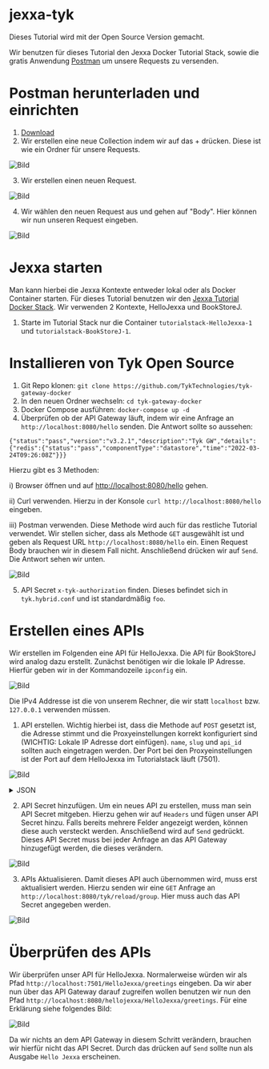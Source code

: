 # jexxa-tyk

Dieses Tutorial wird mit der Open Source Version gemacht.

Wir benutzen für dieses Tutorial den Jexxa Docker Tutorial Stack, sowie die gratis Anwendung [Postman](http://www.postman.com) um unsere Requests zu versenden. 

# Postman herunterladen und einrichten
1) [Download](https://www.postman.com/downloads/)
2) Wir erstellen eine neue Collection indem wir auf das + drücken. Diese ist wie ein Ordner für unsere Requests.
  
![Bild](https://github.com/paul-priv/jexxa-tyk/blob/main/Screenshots/Postman_New_Collection.jpg?raw=true)
 
3) Wir erstellen einen neuen Request.
  
![Bild](https://github.com/paul-priv/jexxa-tyk/blob/main/Screenshots/Postman_New_Request.jpg?raw=true)
 
4) Wir wählen den neuen Request aus und gehen auf "Body". Hier können wir nun unseren Request eingeben.
 
![Bild](https://github.com/paul-priv/jexxa-tyk/blob/main/Screenshots/Postman_Request_Body.jpg?raw=true)
 
 # Jexxa starten

Man kann hierbei die Jexxa Kontexte entweder lokal oder als Docker Container starten. Für dieses Tutorial benutzen wir den [Jexxa Tutorial Docker Stack](https://github.com/repplix/JexxaTutorials/blob/main/deploy/docker-compose.yml). Wir verwenden 2 Kontexte, HelloJexxa und BookStoreJ.

1) Starte im Tutorial Stack nur die Container `tutorialstack-HelloJexxa-1` und `tutorialstack-BookStoreJ-1`.

# Installieren von Tyk Open Source

1) Git Repo klonen: `git clone https://github.com/TykTechnologies/tyk-gateway-docker`
2) In den neuen Ordner wechseln: `cd tyk-gateway-docker`
3) Docker Compose ausführen: `docker-compose up -d`
4) Überprüfen ob der API Gateway läuft, indem wir eine Anfrage an `http://localhost:8080/hello` senden. Die Antwort sollte so aussehen:
 
`{"status":"pass","version":"v3.2.1","description":"Tyk GW","details":{"redis":{"status":"pass","componentType":"datastore","time":"2022-03-24T09:26:08Z"}}}`

Hierzu gibt es 3 Methoden:

i) Browser öffnen und auf <http://localhost:8080/hello> gehen.

ii) Curl verwenden. Hierzu in der Konsole `curl http://localhost:8080/hello` eingeben.

iii) Postman verwenden. Diese Methode wird auch für das restliche Tutorial verwendet. Wir stellen sicher, dass als Methode `GET` ausgewählt ist und geben als Request URL `http://localhost:8080/hello` ein. Einen Request Body brauchen wir in diesem Fall nicht. Anschließend drücken wir auf `Send`. Die Antwort sehen wir unten.

![Bild](https://github.com/paul-priv/jexxa-tyk/blob/main/Screenshots/Postman_Gateway_Check.jpg?raw=true)

5) API Secret `x-tyk-authorization` finden. Dieses befindet sich in `tyk.hybrid.conf` und ist standardmäßig `foo`.

# Erstellen eines APIs

Wir erstellen im Folgenden eine API für HelloJexxa. Die API für BookStoreJ wird analog dazu erstellt.
Zunächst benötigen wir die lokale IP Adresse. Hierfür geben wir in der Kommandozeile `ipconfig` ein.

![Bild](https://github.com/paul-priv/jexxa-tyk/blob/main/Screenshots/Lokale_IP_Adresse_Finden.jpg?raw=true)

Die IPv4 Addresse ist die von unserem Rechner, die wir statt `localhost` bzw. `127.0.0.1` verwenden müssen.

1) API erstellen. Wichtig hierbei ist, dass die Methode auf `POST` gesetzt ist, die Adresse stimmt und die Proxyeinstellungen korrekt konfiguriert sind (WICHTIG: Lokale IP Adresse dort einfügen). `name`, `slug` und `api_id` sollten auch eingetragen werden. Der Port bei den Proxyeinstellungen ist der Port auf dem HelloJexxa im Tutorialstack läuft (7501). 

![Bild](https://github.com/paul-priv/jexxa-tyk/blob/main/Screenshots/Postman_New_API.jpg?raw=true)

<details> 
  <summary> JSON </summary> 
  
  ```javascript 
  {
    "name": "Hello Jexxa",
    "slug": "hellojexxa",
    "api_id": "Hello-Jexxa",
    "org_id": "1",
    "use_keyless": true,
    "auth": {
      "auth_header_name": "Authorization"
    },
    "definition": {
      "location": "header",
      "key": "x-api-version"
    },
    "version_data": {
      "not_versioned": true,
      "versions": {
        "Default": {
          "name": "Default",
          "use_extended_paths": true
        }
      }
    },
    "proxy": {
      "listen_path": "/hellojexxa/",
      "target_url": "http://{LOKALE IP ADRESSE HIER EINFUEGEN}:7501/",
      "strip_listen_path": true
    },
    "active": true
}
  ```
</details> 

2) API Secret hinzufügen. Um ein neues API zu erstellen, muss man sein API Secret mitgeben. Hierzu gehen wir auf `Headers` und fügen unser API Secret hinzu. Falls bereits mehrere Felder angezeigt werden, können diese auch versteckt werden. Anschließend wird auf `Send` gedrückt. Dieses API Secret muss bei jeder Anfrage an das API Gateway hinzugefügt werden, die dieses verändern.

![Bild](https://github.com/paul-priv/jexxa-tyk/blob/main/Screenshots/Postman_New_API_Auth.jpg?raw=true)

3) APIs Aktualisieren. Damit dieses API auch übernommen wird, muss erst aktualisiert werden. Hierzu senden wir eine `GET` Anfrage an `http://localhost:8080/tyk/reload/group`. Hier muss auch das API Secret angegeben werden.

![Bild](https://github.com/paul-priv/jexxa-tyk/blob/main/Screenshots/Postman_Refresh_APIs.jpg?raw=true)

# Überprüfen des APIs

Wir überprüfen unser API für HelloJexxa. Normalerweise würden wir als Pfad `http://localhost:7501/HelloJexxa/greetings` eingeben. Da wir aber nun über das API Gateway darauf zugreifen wollen benutzen wir nun den Pfad `http://localhost:8080/hellojexxa/HelloJexxa/greetings`. Für eine Erklärung siehe folgendes Bild:

![Bild](https://github.com/paul-priv/jexxa-tyk/blob/main/Screenshots/Postman_HelloJexxa_Check.jpg?raw=true)

Da wir nichts an dem API Gateway in diesem Schritt verändern, brauchen wir hierfür nicht das API Secret. Durch das drücken auf `Send` sollte nun als Ausgabe `Hello Jexxa` erscheinen.


